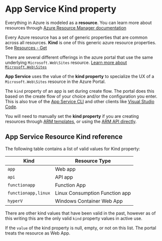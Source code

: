 # App Service Kind property

Everything in Azure is modeled as a **resource**. You can learn more about resources through [Azure Resource Manager documentation](https://docs.microsoft.com/azure/azure-resource-manager/management/overview)

Every Azure resource has a set of generic properties that are common across all resources. **Kind** is one of this generic azure resource properties. See [Resources - Get](https://docs.microsoft.com/rest/api/resources/resources/get)

There are several different offerings in the azure portal that use the same underlying `Microsoft.Web\Sites` resource. [Learn more about `Microsoft.Web\Sites`](https://docs.microsoft.com/azure/templates/microsoft.web/2019-08-01/sites)

**App Service** uses the value of the **kind property** to specialize the UX of a `Microsoft.Web\Sites` resource in the Azure Portal.

The `kind` property of an app is set during create flow. The portal does this based on the create flow of your choice and/or the configuration you enter. This is also true of the [App Service CLI](https://docs.microsoft.com/cli/azure/appservice?view=azure-cli-latest) and other clients like [Visual Studio Code](https://code.visualstudio.com/).

You will need to manually set the **kind property** if you are creating resources through [ARM templates](https://docs.microsoft.com/azure/azure-resource-manager/templates/), or using the [ARM API directly](https://docs.microsoft.com/rest/api/resources/).

## App Service Resource Kind reference

The following table contains a list of valid values for Kind property:

|Kind                | Resource Type                  |
|--------------------|--------------------------------|
|`app`               | Web app                        |
|`api`               | API app                        |
|`functionapp`       | Function App                   |
|`functionapp,linux` | Linux Consumption Function app |
|`hyperV`            | Windows Container Web App      |

There are other kind values that have been valid in the past, however as of this writing this are the only valid `kind` property values in active use.

If the `value` of the kind property is null, empty, or not on this list. The portal treats the resource as Web App.
